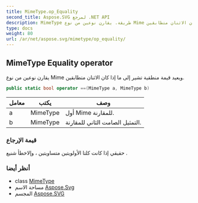 ```yaml
---
title: MimeType.op_Equality
second_title: Aspose.SVG لمرجع .NET API
description: MimeType طريقة. يقارن نوعين من نوع Mime ويعيد قيمة منطقية تشير إلى ما إذا كان الاثنان متطابقين.
type: docs
weight: 80
url: /ar/net/aspose.svg/mimetype/op_equality/
---
```

## MimeType Equality operator

يقارن نوعين من نوع Mime ويعيد قيمة منطقية تشير إلى ما إذا كان الاثنان متطابقين.

```csharp
public static bool operator ==(MimeType a, MimeType b)
```

| معامل | يكتب | وصف |
| --- | --- | --- |
| a | MimeType | أول Mime للمقارنة. |
| b | MimeType | التمثيل الصامت الثاني للمقارنة. |

### قيمة الإرجاع

حقيقي إذا كانت كلتا الأولويتين متساويتين ، وإلاخطأ شنيع .

### أنظر أيضا

* class [MimeType](../)
* مساحة الاسم [Aspose.Svg](../../mimetype/)
* المجسم [Aspose.SVG](../../../)


